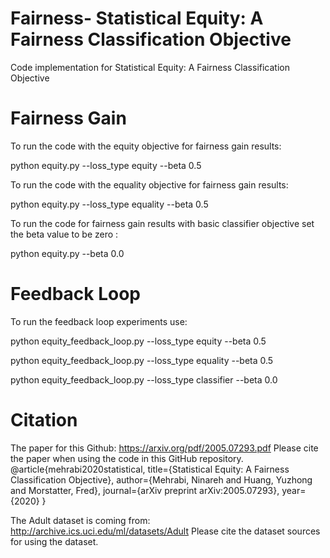 # Fairness- Statistical Equity: A Fairness Classification Objective

Code implementation for Statistical Equity: A Fairness Classification Objective

# Fairness Gain
To run the code with the equity objective for fairness gain results:

python equity.py --loss_type equity --beta 0.5


To run the code with the equality objective for fairness gain results:

python equity.py --loss_type equality --beta 0.5


To run the code for fairness gain results with basic classifier objective set the beta value to be zero :

python equity.py --beta 0.0

# Feedback Loop
To run the feedback loop experiments use:

python equity_feedback_loop.py --loss_type equity --beta 0.5

python equity_feedback_loop.py --loss_type equality --beta 0.5

python equity_feedback_loop.py --loss_type classifier --beta 0.0

# Citation
The paper for this Github:
https://arxiv.org/pdf/2005.07293.pdf
Please cite the paper when using the code in this GitHub repository.
@article{mehrabi2020statistical,
  title={Statistical Equity: A Fairness Classification Objective},
  author={Mehrabi, Ninareh and Huang, Yuzhong and Morstatter, Fred},
  journal={arXiv preprint arXiv:2005.07293},
  year={2020}
}


The Adult dataset is coming from:
http://archive.ics.uci.edu/ml/datasets/Adult
Please cite the dataset sources for using the dataset.
